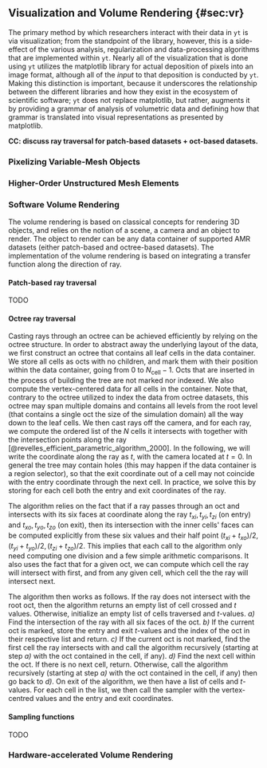 ## Visualization and Volume Rendering {#sec:vr}

The primary method by which researchers interact with their data in `yt` is via visualization; from the standpoint of the library, however, this is a side-effect of the various analysis, regularization and data-processing algorithms that are implemented within `yt`.
Nearly all of the visualization that is done using `yt` utilizes the matplotlib library for actual deposition of pixels into an image format, although all of the *input* to that deposition is conducted by `yt`.
Making this distinction is important, because it underscores the relationship between the different libraries and how they exist in the ecosystem of scientific software; `yt` does not replace matplotlib, but rather, augments it by providing a grammar of analysis of volumetric data and defining how that grammar is translated into visual representations as presented by matplotlib.

**CC: discuss ray traversal for patch-based datasets + oct-based datasets.**

### Pixelizing Variable-Mesh Objects

### Higher-Order Unstructured Mesh Elements


### Software Volume Rendering

The volume rendering is based on classical concepts for rendering 3D objects, and relies on the notion of a scene, a camera and an object to render.
The object to render can be any data container of supported AMR datasets (either patch-based and octree-based datasets).
The implementation of the volume rendering is based on integrating a transfer function along the direction of ray.

#### Patch-based ray traversal

TODO

#### Octree ray traversal

Casting rays through an octree can be achieved efficiently by relying on the octree structure.
In order to abstract away the underlying layout of the data, we first construct an octree that contains all leaf cells in the data container.
We store all cells as octs with no children, and mark them with their position within the data container, going from $0$ to $N_\mathrm{cell}-1$.
Octs that are inserted in the process of building the tree are not marked nor indexed.
We also compute the vertex-centered data for all cells in the container.
Note that, contrary to the octree utilized to index the data from octree datasets, this octree may span multiple domains and contains all levels from the root level (that contains a single oct the size of the simulation domain) all the way down to the leaf cells.
We then cast rays off the camera, and for each ray, we compute the ordered list of the $N$ cells it intersects with together with the intersection points along the ray [@revelles_efficient_parametric_algorithm_2000].
In the following, we will write the coordinate along the ray as $t$, with the camera located at $t=0$.
In general the tree may contain holes (this may happen if the data container is a region selector), so that the exit coordinate out of a cell may not coincide with the entry coordinate through the next cell. In practice, we solve this by storing for each cell both the entry and exit coordinates of the ray.

The algorithm relies on the fact that if a ray passes through an oct and intersects with its six faces at coordinate along the ray $t_{xi}, t_{yi}, t_{zi}$ (on entry) and $t_{xo}, t_{yo}, t_{zo}$ (on exit), then its intersection with the inner cells' faces can be computed explicitly from these six values and their half point $(t_{xi}+t_{xo})/2, (t_{yi}+t_{yo})/2, (t_{zi}+t_{zo})/2$. This implies that each call to the algorithm only need computing one division and a few simple arithmetic comparisons.
It also uses the fact that for a given oct, we can compute which cell the ray will intersect with first, and from any given cell, which cell the the ray will intersect next.

The algorithm then works as follows. If the ray does not intersect with the root oct, then the algorithm returns an empty list of cell crossed and $t$ values.
Otherwise, initialize an empty list of cells traversed and $t$-values. _a)_ Find the intersection of the ray with all six faces of the oct. _b)_ If the current oct is marked, store the entry and exit $t$-values and the index of the oct in their respective list and return. _c)_ If the current oct is not marked, find the first cell the ray intersects with and call the algorithm recursively (starting at step _a)_ with the oct contained in the cell, if any). _d)_ Find the next cell within the oct. If there is no next cell, return. Otherwise, call the algorithm recursively (starting at step _a)_ with the oct contained in the cell, if any) then go back to _d)_.
On exit of the algorithm, we then have a list of cells and $t$-values.
For each cell in the list, we then call the sampler with the vertex-centred values and the entry and exit coordinates.

#### Sampling functions

TODO

### Hardware-accelerated Volume Rendering


